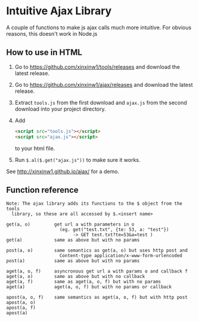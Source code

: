 # Intuitive Ajax Library

A couple of functions to make js ajax calls much more intuitive. For obvious reasons, this doesn't work in Node.js

## How to use in HTML

1. Go to https://github.com/xinxinw1/tools/releases and download the latest release.
2. Go to https://github.com/xinxinw1/ajax/releases and download the latest release.
3. Extract `tools.js` from the first download and `ajax.js` from the second download into your project directory.
4. Add
   
   ```html
   <script src="tools.js"></script>
   <script src="ajax.js"></script>
   ```
   
   to your html file.
5. Run `$.al($.get("ajax.js"))` to make sure it works.

See http://xinxinw1.github.io/ajax/ for a demo.

## Function reference

```
Note: The ajax library adds its functions to the $ object from the tools
  library, so these are all accessed by $.<insert name>

get(a, o)         get url a with parameters in o
                    (eg. get("test.txt", {te: 53, a: "test"})
                         -> GET test.txt?te=53&a=test )
get(a)            same as above but with no params

post(a, o)        same semantics as get(a, o) but uses http post and
                    Content-type application/x-www-form-urlencoded
post(a)           same as above but with no params

aget(a, o, f)     asyncronous get url a with params o and callback f
aget(a, o)        same as above but with no callback
aget(a, f)        same as aget(a, o, f) but with no params
aget(a)           aget(a, o, f) but with no params or callback

apost(a, o, f)    same semantics as aget(a, o, f) but with http post
apost(a, o)
apost(a, f)
apost(a)

```
